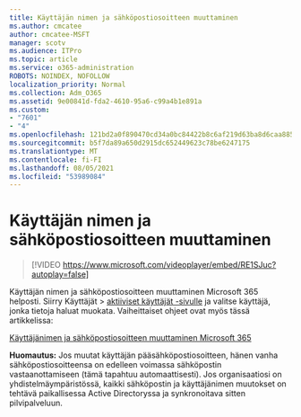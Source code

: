 ```yaml
---
title: Käyttäjän nimen ja sähköpostiosoitteen muuttaminen
ms.author: cmcatee
author: cmcatee-MSFT
manager: scotv
ms.audience: ITPro
ms.topic: article
ms.service: o365-administration
ROBOTS: NOINDEX, NOFOLLOW
localization_priority: Normal
ms.collection: Adm_O365
ms.assetid: 9e00841d-fda2-4610-95a6-c99a4b1e891a
ms.custom:
- "7601"
- "4"
ms.openlocfilehash: 121bd2a0f890470cd34a0bc84422b8c6af219d63ba8d6caa8855383a1adbfa18
ms.sourcegitcommit: b5f7da89a650d2915dc652449623c78be6247175
ms.translationtype: MT
ms.contentlocale: fi-FI
ms.lasthandoff: 08/05/2021
ms.locfileid: "53989084"
---
```

# <a name="change-a-users-name-and-email-address"></a>Käyttäjän nimen ja sähköpostiosoitteen muuttaminen

> [!VIDEO https://www.microsoft.com/videoplayer/embed/RE1SJuc?autoplay=false]

Käyttäjän nimen ja sähköpostiosoitteen muuttaminen Microsoft 365 helposti. Siirry Käyttäjät  \> [aktiiviset käyttäjät -sivulle](https://go.microsoft.com/fwlink/p/?linkid=834822) ja valitse käyttäjä, jonka tietoja haluat muokata. Vaiheittaiset ohjeet ovat myös tässä artikkelissa:
  
[Käyttäjänimen ja sähköpostiosoitteen muuttaminen Microsoft 365](https://docs.microsoft.com/microsoft-365/admin/add-users/change-a-user-name-and-email-address)
  
 **Huomautus:** Jos muutat käyttäjän pääsähköpostiosoitteen, hänen vanha sähköpostiosoitteensa on edelleen voimassa sähköpostin vastaanottamiseen (tämä tapahtuu automaattisesti). Jos organisaatiosi on yhdistelmäympäristössä, kaikki sähköpostin ja käyttäjänimen muutokset on tehtävä paikallisessa Active Directoryssa ja synkronoitava sitten pilvipalveluun.